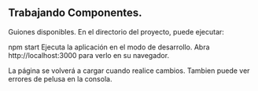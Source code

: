 ## Trabajando Componentes.


Guiones disponibles.
En el directorio del proyecto, puede ejecutar:

npm start
Ejecuta la aplicación en el modo de desarrollo.
Abra http://localhost:3000 para verlo en su navegador.

La página se volverá a cargar cuando realice cambios.
Tambien puede ver errores de pelusa en la consola.

